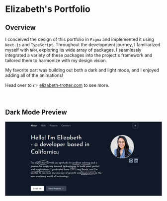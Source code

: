 # Elizabeth's Portfolio

## Overview
I conceived the design of this portfolio in `Figma` and implemented it using `Next.js` and `TypeScript`. Throughout the development journey, I familiarized myself with `NPM`, exploring its wide array of packages. I seamlessly integrated a variety of these packages into the project's framework and tailored them to harmonize with my design vision.

My favorite part was building out both a dark and light mode, and I enjoyed adding all of the animations!

Head over to :point_right: [elizabeth-trotter.com](https://www.elizabeth-trotter.com) to see more.

&nbsp;
## Dark Mode Preview

![Portfolio Preview](./src/app/assets/images/githubpreview.png)
